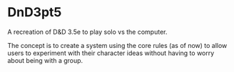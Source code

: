 # DnD3pt5
A recreation of D&amp;D 3.5e to play solo vs the computer.

The concept is to create a system using the core rules (as of now) to allow users to experiment with their character ideas without having to worry about being with a group.
